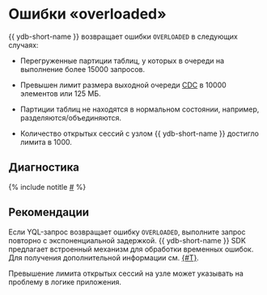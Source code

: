 # Ошибки «overloaded»

{{ ydb-short-name }} возвращает ошибки `OVERLOADED` в следующих случаях:

* Перегруженные партиции таблиц, у которых в очереди на выполнение более 15000 запросов.

* Превышен лимит размера выходной очереди [CDC](../../../concepts/glossary.md#cdc) в 10000 элементов или 125 МБ.

* Партиции таблиц не находятся в нормальном состоянии, например, разделяются/объединяются.

* Количество открытых сессий с узлом {{ ydb-short-name }} достигло лимита в 1000.

## Диагностика

<!-- The include is added to allow partial overrides in overlays  -->
{% include notitle [#](_includes/overloaded-errors.md) %}

## Рекомендации

Если YQL-запрос возвращает ошибку `OVERLOADED`, выполните запрос повторно с экспоненциальной задержкой. {{ ydb-short-name }} SDK предлагает встроенный механизм для обработки временных ошибок. Для получения дополнительной информации см. [{#T}](../../../reference/ydb-sdk/error_handling.md).

Превышение лимита открытых сессий на узле может указывать на проблему в логике приложения.
